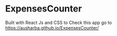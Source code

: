 # ExpensesCounter
Built with React Js and CSS
to Check this app go to https://ausharba.github.io/ExpensesCounter/
